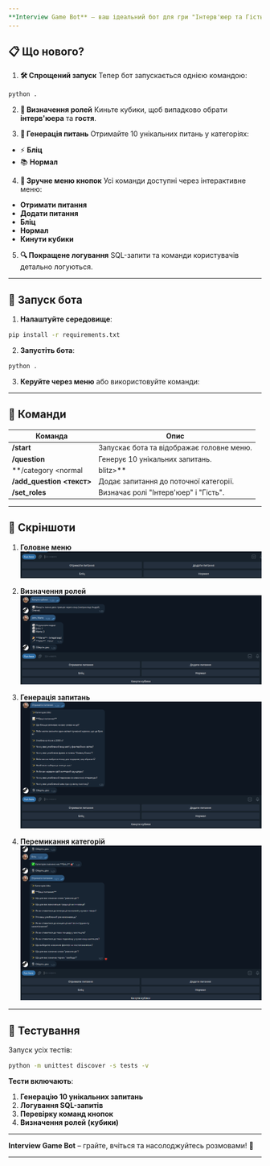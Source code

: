 ```yaml
---
**Interview Game Bot** – ваш ідеальний бот для гри "Інтерв'юер та Гість". Легкий запуск, зручне меню кнопок та покращене логування.
---
```


## 📋 **Що нового?**

1. **🛠️ Спрощений запуск**
 Тепер бот запускається однією командою:
 ```bash
 python .
 ```

2. **🎲 Визначення ролей**
 Киньте кубики, щоб випадково обрати **інтерв'юера** та **гостя**.

3. **📝 Генерація питань**
 Отримайте 10 унікальних питань у категоріях:
 - ⚡ **Бліц**
 - 📚 **Нормал**

4. **🔄 Зручне меню кнопок**
 Усі команди доступні через інтерактивне меню:
 - **Отримати питання**
 - **Додати питання**
 - **Бліц**
 - **Нормал**
 - **Кинути кубики**

5. **🔍 Покращене логування**
 SQL-запити та команди користувачів детально логуються.

---

## 🚀 **Запуск бота**

1. **Налаштуйте середовище**:
 ```bash
 pip install -r requirements.txt
 ```

2. **Запустіть бота**:
 ```bash
 python .
 ```

3. **Керуйте через меню** або використовуйте команди:

---

## 🧩 **Команди**

| **Команда** | **Опис** |
|-------------------------|-------------------------------------------|
| **/start**| Запускає бота та відображає головне меню. |
| **/question** | Генерує 10 унікальних запитань. |
| **/category <normal|blitz>** | Змінює категорію питань. |
| **/add_question <текст>** | Додає запитання до поточної категорії.|
| **/set_roles**| Визначає ролі "Інтерв'юер" і "Гість". |

---

## 🎨 **Скріншоти**

1. **Головне меню**
 ![Меню](img/menu.png)

2. **Визначення ролей**
 ![Кинути кубики](img/players.png)

3. **Генерація запитань**
 ![Запитання](img/questions.png)

4. **Перемикання категорій**
 ![Перемикання категорій](img/switch_question_type.png)

---

## 🧪 **Тестування**

Запуск усіх тестів:
```bash
python -m unittest discover -s tests -v
```

**Тести включають**:
1. **Генерацію 10 унікальних запитань**
2. **Логування SQL-запитів**
3. **Перевірку команд кнопок**
4. **Визначення ролей (кубики)**

---

**Interview Game Bot** – грайте, вчіться та насолоджуйтесь розмовами! 🎉

---